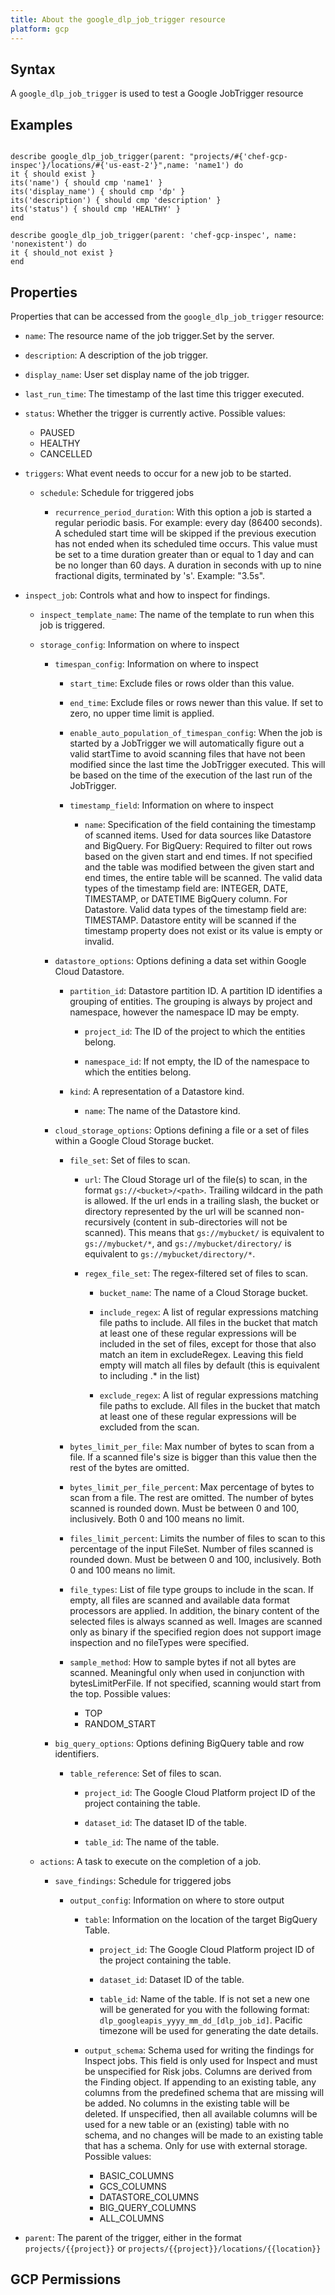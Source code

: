 ```yaml
---
title: About the google_dlp_job_trigger resource
platform: gcp
---
```


## Syntax
A `google_dlp_job_trigger` is used to test a Google JobTrigger resource

## Examples
```

describe google_dlp_job_trigger(parent: "projects/#{'chef-gcp-inspec'}/locations/#{'us-east-2'}",name: 'name1') do
it { should exist }
its('name') { should cmp 'name1' }
its('display_name') { should cmp 'dp' }
its('description') { should cmp 'description' }
its('status') { should cmp 'HEALTHY' }
end

describe google_dlp_job_trigger(parent: 'chef-gcp-inspec', name: 'nonexistent') do
it { should_not exist }
end

```

## Properties
Properties that can be accessed from the `google_dlp_job_trigger` resource:


  * `name`: The resource name of the job trigger.Set by the server.

  * `description`: A description of the job trigger.

  * `display_name`: User set display name of the job trigger.

  * `last_run_time`: The timestamp of the last time this trigger executed.

  * `status`: Whether the trigger is currently active.
  Possible values:
    * PAUSED
    * HEALTHY
    * CANCELLED

  * `triggers`: What event needs to occur for a new job to be started.

    * `schedule`: Schedule for triggered jobs

      * `recurrence_period_duration`: With this option a job is started a regular periodic basis. For example: every day (86400 seconds).  A scheduled start time will be skipped if the previous execution has not ended when its scheduled time occurs.  This value must be set to a time duration greater than or equal to 1 day and can be no longer than 60 days.  A duration in seconds with up to nine fractional digits, terminated by 's'. Example: "3.5s".

  * `inspect_job`: Controls what and how to inspect for findings.

    * `inspect_template_name`: The name of the template to run when this job is triggered.

    * `storage_config`: Information on where to inspect

      * `timespan_config`: Information on where to inspect

        * `start_time`: Exclude files or rows older than this value.

        * `end_time`: Exclude files or rows newer than this value. If set to zero, no upper time limit is applied.

        * `enable_auto_population_of_timespan_config`: When the job is started by a JobTrigger we will automatically figure out a valid startTime to avoid scanning files that have not been modified since the last time the JobTrigger executed. This will be based on the time of the execution of the last run of the JobTrigger.

        * `timestamp_field`: Information on where to inspect

          * `name`: Specification of the field containing the timestamp of scanned items. Used for data sources like Datastore and BigQuery.  For BigQuery: Required to filter out rows based on the given start and end times. If not specified and the table was modified between the given start and end times, the entire table will be scanned. The valid data types of the timestamp field are: INTEGER, DATE, TIMESTAMP, or DATETIME BigQuery column.  For Datastore. Valid data types of the timestamp field are: TIMESTAMP. Datastore entity will be scanned if the timestamp property does not exist or its value is empty or invalid.

      * `datastore_options`: Options defining a data set within Google Cloud Datastore.

        * `partition_id`: Datastore partition ID. A partition ID identifies a grouping of entities. The grouping is always by project and namespace, however the namespace ID may be empty.

          * `project_id`: The ID of the project to which the entities belong.

          * `namespace_id`: If not empty, the ID of the namespace to which the entities belong.

        * `kind`: A representation of a Datastore kind.

          * `name`: The name of the Datastore kind.

      * `cloud_storage_options`: Options defining a file or a set of files within a Google Cloud Storage bucket.

        * `file_set`: Set of files to scan.

          * `url`: The Cloud Storage url of the file(s) to scan, in the format `gs://<bucket>/<path>`. Trailing wildcard in the path is allowed.  If the url ends in a trailing slash, the bucket or directory represented by the url will be scanned non-recursively (content in sub-directories will not be scanned). This means that `gs://mybucket/` is equivalent to `gs://mybucket/*`, and `gs://mybucket/directory/` is equivalent to `gs://mybucket/directory/*`.

          * `regex_file_set`: The regex-filtered set of files to scan.

            * `bucket_name`: The name of a Cloud Storage bucket.

            * `include_regex`: A list of regular expressions matching file paths to include. All files in the bucket that match at least one of these regular expressions will be included in the set of files, except for those that also match an item in excludeRegex. Leaving this field empty will match all files by default (this is equivalent to including .* in the list)

            * `exclude_regex`: A list of regular expressions matching file paths to exclude. All files in the bucket that match at least one of these regular expressions will be excluded from the scan.

        * `bytes_limit_per_file`: Max number of bytes to scan from a file. If a scanned file's size is bigger than this value then the rest of the bytes are omitted.

        * `bytes_limit_per_file_percent`: Max percentage of bytes to scan from a file. The rest are omitted. The number of bytes scanned is rounded down. Must be between 0 and 100, inclusively. Both 0 and 100 means no limit.

        * `files_limit_percent`: Limits the number of files to scan to this percentage of the input FileSet. Number of files scanned is rounded down. Must be between 0 and 100, inclusively. Both 0 and 100 means no limit.

        * `file_types`: List of file type groups to include in the scan. If empty, all files are scanned and available data format processors are applied. In addition, the binary content of the selected files is always scanned as well. Images are scanned only as binary if the specified region does not support image inspection and no fileTypes were specified.

        * `sample_method`: How to sample bytes if not all bytes are scanned. Meaningful only when used in conjunction with bytesLimitPerFile. If not specified, scanning would start from the top.
        Possible values:
          * TOP
          * RANDOM_START

      * `big_query_options`: Options defining BigQuery table and row identifiers.

        * `table_reference`: Set of files to scan.

          * `project_id`: The Google Cloud Platform project ID of the project containing the table.

          * `dataset_id`: The dataset ID of the table.

          * `table_id`: The name of the table.

    * `actions`: A task to execute on the completion of a job.

      * `save_findings`: Schedule for triggered jobs

        * `output_config`: Information on where to store output

          * `table`: Information on the location of the target BigQuery Table.

            * `project_id`: The Google Cloud Platform project ID of the project containing the table.

            * `dataset_id`: Dataset ID of the table.

            * `table_id`: Name of the table. If is not set a new one will be generated for you with the following format: `dlp_googleapis_yyyy_mm_dd_[dlp_job_id]`. Pacific timezone will be used for generating the date details.

          * `output_schema`: Schema used for writing the findings for Inspect jobs. This field is only used for Inspect and must be unspecified for Risk jobs. Columns are derived from the Finding object. If appending to an existing table, any columns from the predefined schema that are missing will be added. No columns in the existing table will be deleted.  If unspecified, then all available columns will be used for a new table or an (existing) table with no schema, and no changes will be made to an existing table that has a schema. Only for use with external storage.
          Possible values:
            * BASIC_COLUMNS
            * GCS_COLUMNS
            * DATASTORE_COLUMNS
            * BIG_QUERY_COLUMNS
            * ALL_COLUMNS

  * `parent`: The parent of the trigger, either in the format `projects/{{project}}` or  `projects/{{project}}/locations/{{location}}`


## GCP Permissions
